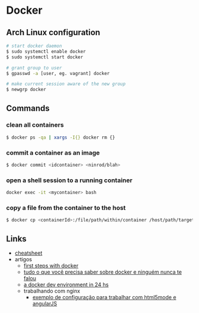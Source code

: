 # Docker

## Arch Linux configuration

```sh
# start docker daemon
$ sudo systemctl enable docker
$ sudo systemctl start docker

# grant group to user
$ gpasswd -a [user, eg. vagrant] docker

# make current session aware of the new group
$ newgrp docker
```

## Commands

### clean all containers 

 ```sh
$ docker ps -qa | xargs -I{} docker rm {}
```


### commit a container as an image

```sh
$ docker commit <idcontainer> <ninrod/blah>
```

### open a shell session to a running container

```sh
docker exec -it <mycontainer> bash
```

### copy a file from the container to the host

```sh
$ docker cp <containerId>:/file/path/within/container /host/path/target
```

## Links

* [cheatsheet](https://github.com/wsargent/docker-cheat-sheet)
* artigos
  * [first steps with docker](http://www.alexecollins.com/first-steps-with-docker/)
  * [tudo o que você precisa saber sobre docker e ninguém nunca te falou](http://developerblog.redhat.com/2014/05/15/practical-introduction-to-docker-containers/)
  * [a docker dev environment in 24 hs](http://blog.relateiq.com/a-docker-dev-environment-in-24-hours-part-1-of-2/)
  * trabalhando com nginx
    * [exemplo de configuração para trabalhar com html5mode e angularJS](https://gist.github.com/cjus/b46a243ba610661a7efb)

